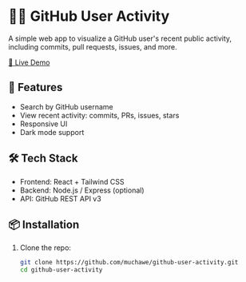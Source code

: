 # 🧑‍💻 GitHub User Activity

A simple web app to visualize a GitHub user's recent public activity, including commits, pull requests, issues, and more.

[🔗 Live Demo](https://github.com/Muchawe/github-user-activity/blob/master/main.cpp)

## 🚀 Features

- Search by GitHub username
- View recent activity: commits, PRs, issues, stars
- Responsive UI
- Dark mode support

## 🛠️ Tech Stack

- Frontend: React + Tailwind CSS
- Backend: Node.js / Express (optional)
- API: GitHub REST API v3

## 📦 Installation

1. Clone the repo:
   ```bash
   git clone https://github.com/muchawe/github-user-activity.git
   cd github-user-activity
